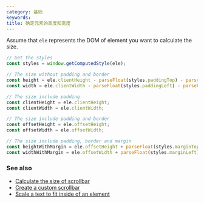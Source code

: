 ```yaml
---
category: 基础
keywords:
title: 确定元素的高度和宽度
---
```


Assume that `ele` represents the DOM of element you want to calculate the size.

```js
// Get the styles
const styles = window.getComputedStyle(ele);

// The size without padding and border
const height = ele.clientHeight - parseFloat(styles.paddingTop) - parseFloat(styles.paddingBottom);
const width = ele.clientWidth - parseFloat(styles.paddingLeft) - parseFloat(styles.paddingRight);

// The size include padding
const clientHeight = ele.clientHeight;
const clientWidth = ele.clientWidth;

// The size include padding and border
const offsetHeight = ele.offsetHeight;
const offsetWidth = ele.offsetWidth;

// The size include padding, border and margin
const heightWithMargin = ele.offsetHeight + parseFloat(styles.marginTop) + parseFloat(styles.marginBottom);
const widthWithMargin = ele.offsetWidth + parseFloat(styles.marginLeft) + parseFloat(styles.marginRight);
```

### See also

-   [Calculate the size of scrollbar](/calculate-the-size-of-scrollbar)
-   [Create a custom scrollbar](/create-a-custom-scrollbar)
-   [Scale a text to fit inside of an element](/scale-a-text-to-fit-inside-of-an-element)
